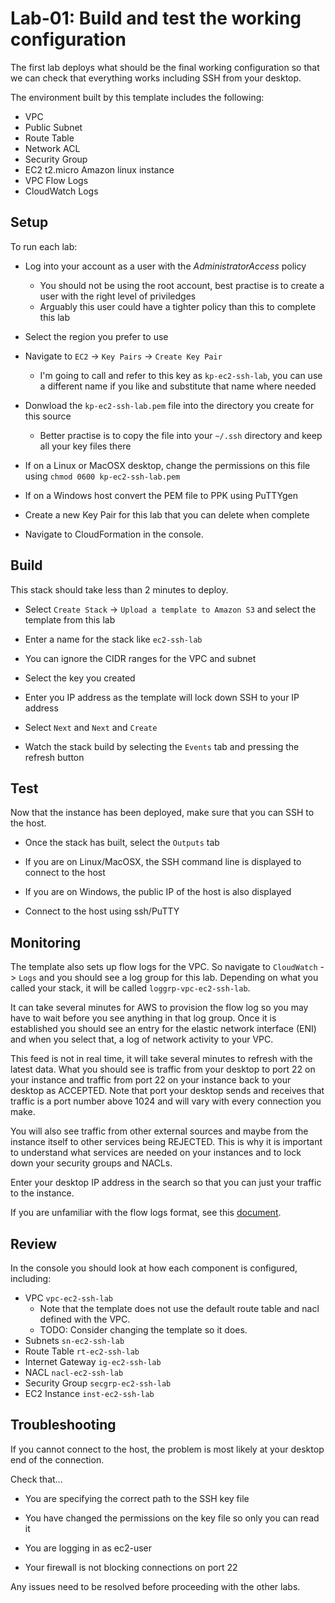 # Lab-01: Build and test the working configuration

The first lab deploys what should be the final working configuration so that we can check that everything works including SSH from your desktop.

The environment built by this template includes the following:
- VPC
- Public Subnet
- Route Table
- Network ACL
- Security Group
- EC2 t2.micro Amazon linux instance
- VPC Flow Logs
- CloudWatch Logs

## Setup

To run each lab:
* Log into your account as a user with the *AdministratorAccess* policy
  * You should not be using the root account, best practise is to create a user with the right level of priviledges 
  * Arguably this user could have a tighter policy than this to complete this lab

* Select the region you prefer to use

* Navigate to `EC2` -> `Key Pairs` -> `Create Key Pair`
  * I'm going to call and refer to this key as `kp-ec2-ssh-lab`, you can use a different name if you like and substitute that name where needed

* Donwload the `kp-ec2-ssh-lab.pem` file into the directory you create for this source
  * Better practise is to copy the file into your `~/.ssh` directory and keep all your key files there

* If on a Linux or MacOSX desktop, change the permissions on this file using `chmod 0600 kp-ec2-ssh-lab.pem`

* If on a Windows host convert the PEM file to PPK using PuTTYgen

* Create a new Key Pair for this lab that you can delete when complete

* Navigate to CloudFormation in the console.

## Build

This stack should take less than 2 minutes to deploy.

* Select `Create Stack` -> `Upload a template to Amazon S3` and select the template from this lab

* Enter a name for the stack like `ec2-ssh-lab`

* You can ignore the CIDR ranges for the VPC and subnet

* Select the key you created

* Enter you IP address as the template will lock down SSH to your IP address

* Select `Next` and `Next` and `Create`

* Watch the stack build by selecting the `Events` tab and pressing the refresh button

## Test

Now that the instance has been deployed, make sure that you can SSH to the host.

* Once the stack has built, select the `Outputs` tab

* If you are on Linux/MacOSX, the SSH command line is displayed to connect to the host

* If you are on Windows, the public IP of the host is also displayed

* Connect to the host using ssh/PuTTY

## Monitoring

The template also sets up flow logs for the VPC. So navigate to `CloudWatch` -> `Logs`
and you should see a log group for this lab. Depending on what you called your stack,
it will be called `loggrp-vpc-ec2-ssh-lab`.

It can take several minutes for AWS to provision the flow log so you may have to wait
before you see anything in that log group. Once it is established you should see an
entry for the elastic network interface (ENI) and when you select that, a log of 
network activity to your VPC.

This feed is not in real time, it will take several minutes to refresh with the latest
data. What you should see is traffic from your desktop to port 22 on your instance and
traffic from port 22 on your instance back to your desktop as ACCEPTED. Note that port
your desktop sends and receives that traffic is a port number above 1024 and will
vary with every connection you make. 

You will also see traffic from other external sources and maybe from the instance itself
to other services being REJECTED. This is why it is important to understand what services
are needed on your instances and to lock down your security groups and NACLs.

Enter your desktop IP address in the search so that you can just your traffic to the instance.

If you are unfamiliar with the flow logs format, see this [document](http://docs.aws.amazon.com/AmazonVPC/latest/UserGuide/flow-logs.html#flow-log-records).


## Review

In the console you should look at how each component is configured, including:

* VPC `vpc-ec2-ssh-lab`
  * Note that the template does not use the default route table and nacl defined with the VPC.
  * TODO: Consider changing the template so it does.
* Subnets `sn-ec2-ssh-lab`
* Route Table `rt-ec2-ssh-lab`
* Internet Gateway `ig-ec2-ssh-lab`
* NACL `nacl-ec2-ssh-lab`
* Security Group `secgrp-ec2-ssh-lab`
* EC2 Instance `inst-ec2-ssh-lab`

## Troubleshooting

If you cannot connect to the host, the problem is most likely at your desktop end of the connection.

Check that...

* You are specifying the correct path to the SSH key file

* You have changed the permissions on the key file so only you can read it

* You are logging in as ec2-user

* Your firewall is not blocking connections on port 22

Any issues need to be resolved before proceeding with the other labs.